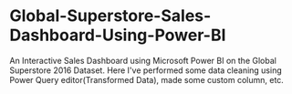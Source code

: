 # Global-Superstore-Sales-Dashboard-Using-Power-BI
An Interactive Sales Dashboard using Microsoft Power BI on the Global Superstore 2016 Dataset.
Here I've performed some data cleaning using Power Query editor(Transformed Data), made some custom column, etc.
